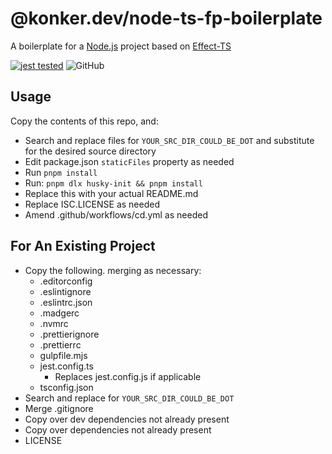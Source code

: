 # @konker.dev/node-ts-fp-boilerplate

A boilerplate for a [Node.js](https://nodejs.org/) project based on [Effect-TS](https://www.effect.website/)

[![jest tested](https://github.com/konker/node-ts-fp-boilerplate/actions/workflows/ci.yml/badge.svg)](https://github.com/konker/node-ts-fp-boilerplate/actions/workflows/ci.yml)
![GitHub](https://img.shields.io/github/license/konker/node-ts-fp-boilerplate)

## Usage

Copy the contents of this repo, and:

- Search and replace files for `YOUR_SRC_DIR_COULD_BE_DOT` and substitute for the desired source directory
- Edit package.json `staticFiles` property as needed
- Run `pnpm install`
- Run: `pnpm dlx husky-init && pnpm install`
- Replace this with your actual README.md
- Replace ISC.LICENSE as needed
- Amend .github/workflows/cd.yml as needed

## For An Existing Project

- Copy the following. merging as necessary:
  - .editorconfig
  - .eslintignore
  - .eslintrc.json
  - .madgerc
  - .nvmrc
  - .prettierignore
  - .prettierrc
  - gulpfile.mjs
  - jest.config.ts
    - Replaces jest.config.js if applicable
  - tsconfig.json
- Search and replace for `YOUR_SRC_DIR_COULD_BE_DOT`
- Merge .gitignore
- Copy over dev dependencies not already present
- Copy over dependencies not already present
- LICENSE
